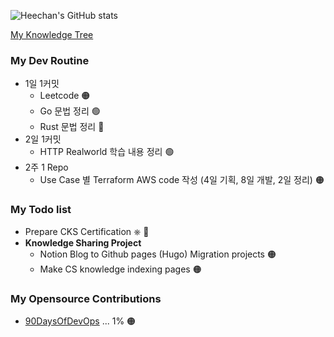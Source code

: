 <!-- <img src="https://s3.ap-northeast-2.amazonaws.com/mustit-ux/img/front/bi/main_logo.svg" alt="mustit"> -->


![Heechan's GitHub stats](https://github-readme-stats.vercel.app/api?username=heechankim&show_icons=true&theme=transparent)

[My Knowledge Tree](https://github.com/heechankim/MyKnowledgeTree)


### My Dev Routine

- 1일 1커밋
  - Leetcode 🟠
  - Go 문법 정리 🟢
  - Rust 문법 정리 🔴
- 2일 1커밋
  - HTTP Realworld 학습 내용 정리 🟢
- 2주 1 Repo
  - Use Case 별 Terraform AWS code 작성 (4일 기획, 8일 개발, 2일 정리) 🟠

### My Todo list

- Prepare CKS Certification ⎈ 🔴
- **Knowledge Sharing Project**
  - Notion Blog to Github pages (Hugo) Migration projects 🟠
  - Make CS knowledge indexing pages 🟠

### My Opensource Contributions
- [90DaysOfDevOps](https://github.com/heechankim/90DaysOfDevOps) ... 1% 🟠
